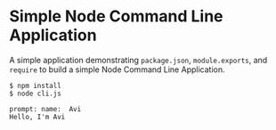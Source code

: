 # Simple Node Command Line Application

A simple application demonstrating `package.json`, `module.exports`, and `require` to build a simple Node Command Line Application.

```
$ npm install
$ node cli.js

prompt: name:  Avi
Hello, I'm Avi
```

